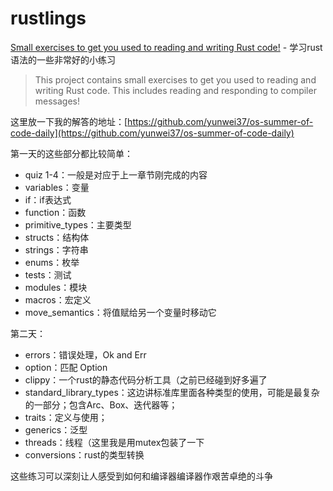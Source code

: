 # rustlings

[Small exercises to get you used to reading and writing Rust code!](https://github.com/rust-lang/rustlings) - 学习rust语法的一些非常好的小练习

>This project contains small exercises to get you used to reading and writing Rust code. This includes reading and responding to compiler messages!

这里放一下我的解答的地址：[https://github.com/yunwei37/os-summer-of-code-daily](https://github.com/yunwei37/os-summer-of-code-daily)


第一天的这些部分都比较简单：

- quiz 1-4：一般是对应于上一章节刚完成的内容
- variables：变量
- if：if表达式
- function：函数
- primitive_types：主要类型
- structs：结构体
- strings：字符串
- enums：枚举
- tests：测试
- modules：模块
- macros：宏定义
- move_semantics：将值赋给另一个变量时移动它

第二天：

- errors：错误处理，Ok and Err
- option：匹配 Option<T>
- clippy：一个rust的静态代码分析工具（之前已经碰到好多遍了
- standard_library_types：这边讲标准库里面各种类型的使用，可能是最复杂的一部分；包含Arc、Box、迭代器等；
- traits：定义与使用；
- generics：泛型
- threads：线程（这里我是用mutex包装了一下
- conversions：rust的类型转换

这些练习可以深刻让人感受到如何和编译器编译器作艰苦卓绝的斗争